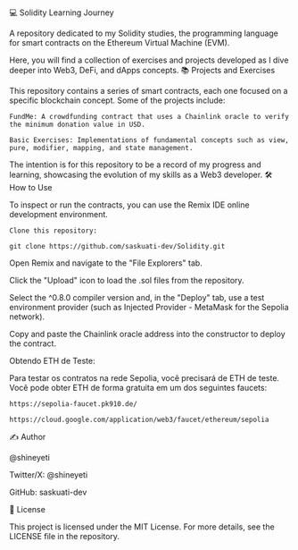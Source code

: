 💻 Solidity Learning Journey

A repository dedicated to my Solidity studies, the programming language for smart contracts on the Ethereum Virtual Machine (EVM).

Here, you will find a collection of exercises and projects developed as I dive deeper into Web3, DeFi, and dApps concepts.
📚 Projects and Exercises

This repository contains a series of smart contracts, each one focused on a specific blockchain concept. Some of the projects include:

    FundMe: A crowdfunding contract that uses a Chainlink oracle to verify the minimum donation value in USD.

    Basic Exercises: Implementations of fundamental concepts such as view, pure, modifier, mapping, and state management.

The intention is for this repository to be a record of my progress and learning, showcasing the evolution of my skills as a Web3 developer.
🛠️ How to Use

To inspect or run the contracts, you can use the Remix IDE online development environment.

    Clone this repository:

    git clone https://github.com/saskuati-dev/Solidity.git

Open Remix and navigate to the "File Explorers" tab.

Click the "Upload" icon to load the .sol files from the repository.

Select the ^0.8.0 compiler version and, in the "Deploy" tab, use a test environment provider (such as Injected Provider - MetaMask for the Sepolia network).

Copy and paste the Chainlink oracle address into the constructor to deploy the contract.

Obtendo ETH de Teste:

Para testar os contratos na rede Sepolia, você precisará de ETH de teste. Você pode obter ETH de forma gratuita em um dos seguintes faucets:

    https://sepolia-faucet.pk910.de/

    https://cloud.google.com/application/web3/faucet/ethereum/sepolia

✍️ Author

@shineyeti

Twitter/X: @shineyeti

GitHub: saskuati-dev

📄 License

This project is licensed under the MIT License. For more details, see the LICENSE file in the repository.
